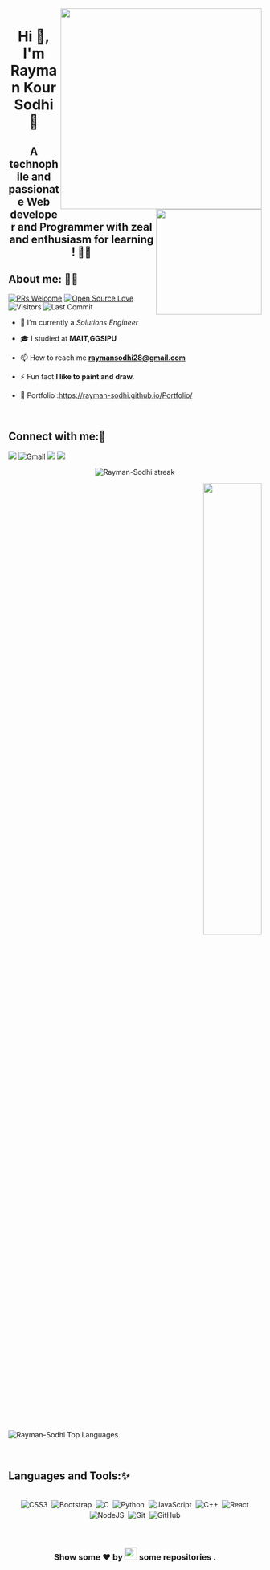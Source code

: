 <img align="right" alt="" width="400" src="https://www.linkedin.com/in/rayman-kour-sodhi-997b651a3/detail/background-image/">
<img align="right" src="https://raw.githubusercontent.com/akshitagupta15june/akshitagupta15june/master/200w.webp" width="210px" style="max-width:100%;">
<h1 align="center">Hi 👋, I'm Rayman Kour  Sodhi  🚀</h1>






<h2 align="center">A technophile and passionate Web developer and Programmer  with zeal and enthusiasm for learning ! 🐱‍🏍</h2>



## About me: 🙋‍♂
[![PRs Welcome](https://img.shields.io/badge/PRs-welcome-7FFFD4.svg?style=flat&logo=github)](https://github.com/Rayman-Sodhi)
[![Open Source Love](https://badges.frapsoft.com/os/v2/open-source.svg?v=103)](https://github.com/Rayman-Sodhi)
<img alt="Visitors" src="https://komarev.com/ghpvc/?username=Rayman-Sodhi&style=flat&labelColor=black&logo=github&label=PROFILE+VIEWS&color=7FFFD4"/>
<img alt="Last Commit" src="https://img.shields.io/github/last-commit/Rayman-Sodhi/Rayman-Sodhi?logo=markdown&label=LAST+UPDATE&color=7FFFD4&style=flat">

- 🔭 I’m currently a *Solutions Engineer*

- 🎓 I studied at **MAIT,GGSIPU**

- 📫 How to reach me **raymansodhi28@gmail.com**

- ⚡ Fun fact **I like to paint and draw.**

- 🔭 Portfolio :https://rayman-sodhi.github.io/Portfolio/

<br>

## Connect with me:🤗

[<img src="https://img.shields.io/badge/Github-%23000000.svg?&style=for-the-badge&logo=github&logoColor=white">](https://github.com/Rayman-Sodhi)
[<img alt="Gmail" src="https://img.shields.io/badge/Gmail-D14836?style=for-the-badge&logo=gmail&logoColor=white" />](mailto:raymansodhi28@gmail.com)
[<img src="https://img.shields.io/badge/linkedin-%230077B5.svg?&style=for-the-badge&logo=linkedin&logoColor=white">](https://www.linkedin.com/in/rayman-kour-sodhi-997b651a3/)
[<img src="https://img.shields.io/badge/Portfolio-%23000000.svg?&style=for-the-badge">](https://rayman-sodhi.github.io/Portfolio/)






 <p align="center">
        <img alt="Rayman-Sodhi streak" src="https://github-readme-streak-stats.herokuapp.com/?user=Rayman-Sodhi&theme=black-ice&hide_border=true&stroke=0000&background=060A0CD0"/>
</p>
  
  
<p align="right">
  
<img  src="https://github-readme-stats.vercel.app/api?username=Rayman-sodhi&show_icons=true&hide_border=true&theme=dark" width="48%"  >

</p>

<p align="left">

   <img alt="Rayman-Sodhi Top Languages" src="https://github-readme-stats.vercel.app/api/top-langs/?username=Rayman-Sodhi&langs_count=8&count_private=true&layout=compact&theme=react&hide_border=true&bg_color=0D1117" />
  
  </p>
  
  
  
  

<br>





## Languages and Tools:✨


<p align="center">
<br/>
<img alt="CSS3" src="https://img.shields.io/badge/css3%20-%231572B6.svg?&style=for-the-badge&logo=css3&logoColor=white" style="margin:2px;"/>
<img alt="Bootstrap" src="https://img.shields.io/badge/bootstrap%20-%23563D7C.svg?&style=for-the-badge&logo=bootstrap&logoColor=white" style="margin:2px;"/>
<img alt="C" src="https://img.shields.io/badge/c%20-%2300599C.svg?&style=for-the-badge&logo=c&logoColor=white" style="margin:2px;"/>
<img alt="Python" src="https://img.shields.io/badge/python%20-%2314354C.svg?&style=for-the-badge&logo=python&logoColor=white" style="margin:2px;"/>
<img alt="JavaScript" src="https://img.shields.io/badge/javascript%20-%23323330.svg?&style=for-the-badge&logo=javascript&logoColor=%23F7DF1E" style="margin:2px;"/>
<img alt="C++" src="https://img.shields.io/badge/c++%20-%2300599C.svg?&style=for-the-badge&logo=c%2B%2B&ogoColor=white" style="margin:2px;"/>
<img alt="React" src="https://img.shields.io/badge/react%20-%2320232a.svg?&style=for-the-badge&logo=react&logoColor=%2361DAFB" style="margin:2px;"/>
<img alt="NodeJS" src="https://img.shields.io/badge/node.js%20-%2343853D.svg?&style=for-the-badge&logo=node.js&logoColor=white" style="margin:2px;"/>
<img alt="Git" src="https://img.shields.io/badge/git%20-%23F05033.svg?&style=for-the-badge&logo=git&logoColor=white" style="margin:2px;"/>
<img alt="GitHub" src="https://img.shields.io/badge/github%20-%23121011.svg?&style=for-the-badge&logo=github&logoColor=white" style="margin:2px;"/>

<br/>
</p>

<br>
<h3 align="center">Show some ❤ by <img src="https://imgur.com/o7ncZFp.jpg" height=25px width=25px> some repositories .</h3>
